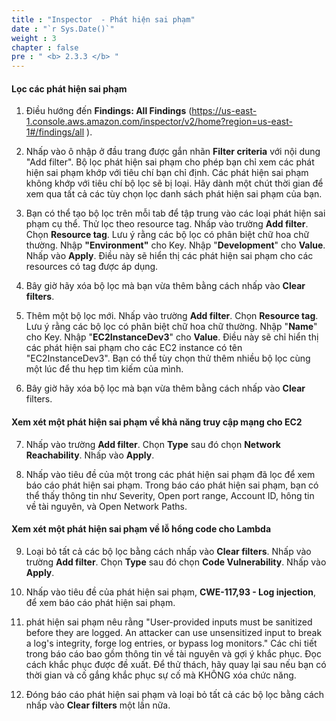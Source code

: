 ```yaml
---
title : "Inspector  - Phát hiện sai phạm"
date : "`r Sys.Date()`"
weight : 3
chapter : false
pre : " <b> 2.3.3 </b> "
---
```


#### Lọc các phát hiện sai phạm

1. Điều hướng đến **Findings: All Findings** (https://us-east-1.console.aws.amazon.com/inspector/v2/home?region=us-east-1#/findings/all ).


2. Nhấp vào ô nhập ở đầu trang được gắn nhãn **Filter criteria** với nội dung "Add filter". Bộ lọc phát hiện sai phạm cho phép bạn chỉ xem các phát hiện sai phạm khớp với tiêu chí bạn chỉ định. Các phát hiện sai phạm không khớp với tiêu chí bộ lọc sẽ bị loại. Hãy dành một chút thời gian để xem qua tất cả các tùy chọn lọc danh sách phát hiện sai phạm của bạn.



3. Bạn có thể tạo bộ lọc trên mỗi tab để tập trung vào các loại phát hiện sai phạm cụ thể. Thử lọc theo resource tag. Nhấp vào trường **Add filter**. Chọn **Resource tag**. Lưu ý rằng các bộ lọc có phân biệt chữ hoa chữ thường. Nhập **"Environment"** cho Key. Nhập "**Development**" cho **Value**. Nhấp vào **Apply**. Điều này sẽ hiển thị các phát hiện sai phạm cho các resources có tag được áp dụng.


4. Bây giờ hãy xóa bộ lọc mà bạn vừa thêm bằng cách nhấp vào **Clear filters**.



5. Thêm một bộ lọc mới. Nhấp vào trường **Add filter**. Chọn **Resource tag**. Lưu ý rằng các bộ lọc có phân biệt chữ hoa chữ thường. Nhập "**Name**" cho Key. Nhập "**EC2InstanceDev3**" cho **Value**. Điều này sẽ chỉ hiển thị các phát hiện sai phạm cho các EC2 instance có tên "EC2InstanceDev3". Bạn có thể tùy chọn thử thêm nhiều bộ lọc cùng một lúc để thu hẹp tìm kiếm của mình.


6. Bây giờ hãy xóa bộ lọc mà bạn vừa thêm bằng cách nhấp vào **Clear** filters.


#### Xem xét một phát hiện sai phạm về khả năng truy cập mạng cho EC2

7. Nhấp vào trường **Add filter**. Chọn **Type** sau đó chọn **Network Reachability**. Nhấp vào **Apply**.


8. Nhấp vào tiêu đề của một trong các phát hiện sai phạm đã lọc để xem báo cáo phát hiện sai phạm. Trong báo cáo phát hiện sai phạm, bạn có thể thấy thông tin như Severity, Open port range, Account ID, hông tin về tài nguyên, và Open Network Paths.


#### Xem xét một phát hiện sai phạm về lỗ hổng code cho Lambda
9. Loại bỏ tất cả các bộ lọc bằng cách nhấp vào **Clear filters**. Nhấp vào trường **Add filter**. Chọn **Type** sau đó chọn **Code Vulnerability**. Nhấp vào **Apply**.


10. Nhấp vào tiêu đề của phát hiện sai phạm, **CWE-117,93 - Log injection**, để xem báo cáo phát hiện sai phạm.



11. phát hiện sai phạm nêu rằng "User-provided inputs must be sanitized before they are logged. An attacker can use unsensitized input to break a log's integrity, forge log entries, or bypass log monitors." Các chi tiết trong báo cáo bao gồm thông tin về tài nguyên và gợi ý khắc phục. Đọc cách khắc phục được đề xuất. Để thử thách, hãy quay lại sau nếu bạn có thời gian và cố gắng khắc phục sự cố mà KHÔNG xóa chức năng.


12. Đóng báo cáo phát hiện sai phạm và loại bỏ tất cả các bộ lọc bằng cách nhấp vào **Clear filters** một lần nữa.